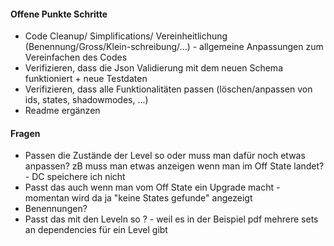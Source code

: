 #### Offene Punkte Schritte
 + Code Cleanup/ Simplifications/ Vereinheitlichung (Benennung/Gross/Klein-schreibung/...) - allgemeine Anpassungen zum Vereinfachen des Codes
 + Verifizieren, dass die Json Validierung mit dem neuen Schema funktioniert + neue Testdaten
 + Verifizieren, dass alle Funktionalitäten passen (löschen/anpassen von ids, states, shadowmodes, ...)
 + Readme ergänzen

#### Fragen
 + Passen die Zustände der Level so oder muss man dafür noch etwas anpassen? zB muss man etwas anzeigen wenn man im Off State landet? - DC speichere ich nicht
 + Passt das auch wenn man vom Off State ein Upgrade macht - momentan wird da ja "keine States gefunde" angezeigt
 + Benennungen?
 + Passt das mit den Leveln so ? - weil es in der Beispiel pdf mehrere sets an dependencies für ein Level gibt
